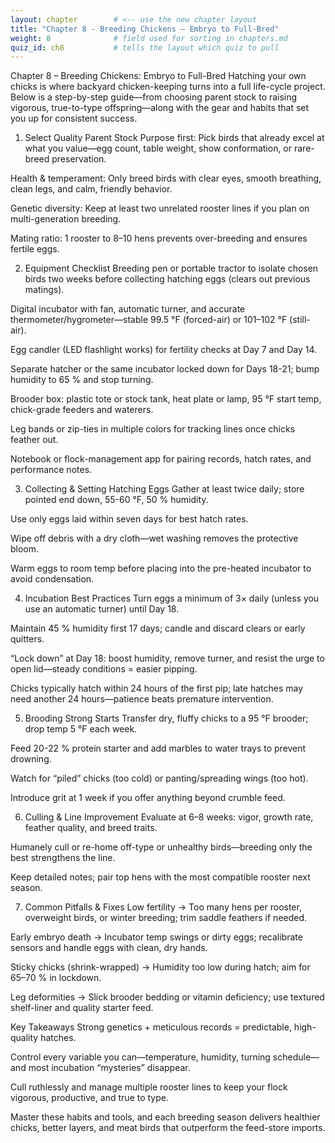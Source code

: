 ```yaml
---
layout: chapter        # <‑‑ use the new chapter layout
title: "Chapter 8 - Breeding Chickens – Embryo to Full-Bred"
weight: 8              # field used for sorting in chapters.md
quiz_id: ch8           # tells the layout which quiz to pull
---
```


Chapter 8 – Breeding Chickens: Embryo to Full-Bred
Hatching your own chicks is where backyard chicken-keeping turns into a full life-cycle project. Below is a step-by-step guide—from choosing parent stock to raising vigorous, true-to-type offspring—along with the gear and habits that set you up for consistent success.

1. Select Quality Parent Stock
Purpose first: Pick birds that already excel at what you value—egg count, table weight, show conformation, or rare-breed preservation.

Health & temperament: Only breed birds with clear eyes, smooth breathing, clean legs, and calm, friendly behavior.

Genetic diversity: Keep at least two unrelated rooster lines if you plan on multi-generation breeding.

Mating ratio: 1 rooster to 8–10 hens prevents over-breeding and ensures fertile eggs.

2. Equipment Checklist
Breeding pen or portable tractor to isolate chosen birds two weeks before collecting hatching eggs (clears out previous matings).

Digital incubator with fan, automatic turner, and accurate thermometer/hygrometer—stable 99.5 °F (forced-air) or 101–102 °F (still-air).

Egg candler (LED flashlight works) for fertility checks at Day 7 and Day 14.

Separate hatcher or the same incubator locked down for Days 18-21; bump humidity to 65 % and stop turning.

Brooder box: plastic tote or stock tank, heat plate or lamp, 95 °F start temp, chick-grade feeders and waterers.

Leg bands or zip-ties in multiple colors for tracking lines once chicks feather out.

Notebook or flock-management app for pairing records, hatch rates, and performance notes.

3. Collecting & Setting Hatching Eggs
Gather at least twice daily; store pointed end down, 55-60 °F, 50 % humidity.

Use only eggs laid within seven days for best hatch rates.

Wipe off debris with a dry cloth—wet washing removes the protective bloom.

Warm eggs to room temp before placing into the pre-heated incubator to avoid condensation.

4. Incubation Best Practices
Turn eggs a minimum of 3× daily (unless you use an automatic turner) until Day 18.

Maintain 45 % humidity first 17 days; candle and discard clears or early quitters.

“Lock down” at Day 18: boost humidity, remove turner, and resist the urge to open lid—steady conditions = easier pipping.

Chicks typically hatch within 24 hours of the first pip; late hatches may need another 24 hours—patience beats premature intervention.

5. Brooding Strong Starts
Transfer dry, fluffy chicks to a 95 °F brooder; drop temp 5 °F each week.

Feed 20-22 % protein starter and add marbles to water trays to prevent drowning.

Watch for “piled” chicks (too cold) or panting/spreading wings (too hot).

Introduce grit at 1 week if you offer anything beyond crumble feed.

6. Culling & Line Improvement
Evaluate at 6–8 weeks: vigor, growth rate, feather quality, and breed traits.

Humanely cull or re-home off-type or unhealthy birds—breeding only the best strengthens the line.

Keep detailed notes; pair top hens with the most compatible rooster next season.

7. Common Pitfalls & Fixes
Low fertility → Too many hens per rooster, overweight birds, or winter breeding; trim saddle feathers if needed.

Early embryo death → Incubator temp swings or dirty eggs; recalibrate sensors and handle eggs with clean, dry hands.

Sticky chicks (shrink-wrapped) → Humidity too low during hatch; aim for 65–70 % in lockdown.

Leg deformities → Slick brooder bedding or vitamin deficiency; use textured shelf-liner and quality starter feed.

Key Takeaways
Strong genetics + meticulous records = predictable, high-quality hatches.

Control every variable you can—temperature, humidity, turning schedule—and most incubation “mysteries” disappear.

Cull ruthlessly and manage multiple rooster lines to keep your flock vigorous, productive, and true to type.

Master these habits and tools, and each breeding season delivers healthier chicks, better layers, and meat birds that outperform the feed-store imports.